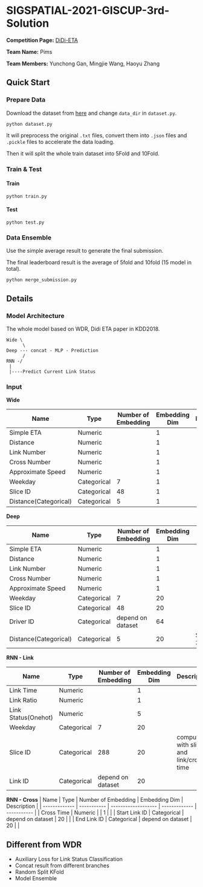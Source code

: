 # SIGSPATIAL-2021-GISCUP-3rd-Solution

**Competition Page:** [DiDi-ETA](https://www.biendata.xyz/competition/didi-eta/)

**Team Name:** Pims

**Team Members:** Yunchong Gan, Mingjie Wang, Haoyu Zhang

## Quick Start

### Prepare Data

Download the dataset from [here](https://www.biendata.xyz/competition/didi-eta/data/) and change `data_dir` in `dataset.py`.

```
python dataset.py
```

It will preprocess the original `.txt` files, convert them into `.json` files and `.pickle` files to accelerate the data loading.

Then it will split the whole train dataset into 5Fold and 10Fold.

### Train & Test

#### Train

```
python train.py
```

#### Test

```
python test.py
```

### Data Ensemble

Use the simple average result to generate the final submission.

The final leaderboard result is the average of 5fold and 10fold (15 model in total).

```
python merge_submission.py
```

## Details

### Model Architecture

The whole model based on WDR, Didi ETA paper in KDD2018.

```
Wide \
      \
Deep --- concat - MLP - Prediction
      /
RNN -/
 |
 |----Predict Current Link Status
```

### Input

**Wide**

| Name                  | Type        | Number of Embedding | Embedding Dim | Description |
| --------------------- | ----------- | ------------------- | ------------- | ----------- |
| Simple ETA            | Numeric     |                     | 1             |             |
| Distance              | Numeric     |                     | 1             |             |
| Link Number           | Numeric     |                     | 1             |             |
| Cross Number          | Numeric     |                     | 1             |             |
| Approximate Speed     | Numeric     |                     | 1             |             |
| Weekday               | Categorical | 7                   | 1             |             |
| Slice ID              | Categorical | 48                  | 1             |             |
| Distance(Categorical) | Categorical | 5                   | 1             |             |

**Deep**

| Name                  | Type        | Number of Embedding | Embedding Dim | Description          |
| --------------------- | ----------- | ------------------- | ------------- | -------------------- |
| Simple ETA            | Numeric     |                     | 1             |                      |
| Distance              | Numeric     |                     | 1             |                      |
| Link Number           | Numeric     |                     | 1             |                      |
| Cross Number          | Numeric     |                     | 1             |                      |
| Approximate Speed     | Numeric     |                     | 1             |                      |
| Weekday               | Categorical | 7                   | 20            |                      |
| Slice ID              | Categorical | 48                  | 20            |                      |
| Driver ID             | Categorical | depend on dataset   | 64            |                      |
| Distance(Categorical) | Categorical | 5                   | 20            | Split in 3/7/12/20km |

**RNN - Link**

| Name                | Type        | Number of Embedding | Embedding Dim | Description                               |
| ------------------- | ----------- | ------------------- | ------------- | ----------------------------------------- |
| Link Time           | Numeric     |                     | 1             |                                           |
| Link Ratio          | Numeric     |                     | 1             |                                           |
| Link Status(Onehot) | Numeric     |                     | 5             |                                           |
| Weekday             | Categorical | 7                   | 20            |                                           |
| Slice ID            | Categorical | 288                 | 20            | compute with slice id and link/cross time |
| Link ID             | Categorical | depend on dataset   | 20            |                                           |

**RNN - Cross**
| Name          | Type        | Number of Embedding | Embedding Dim | Description |
| ------------- | ----------- | ------------------- | ------------- | ----------- |
| Cross Time    | Numeric     |                     | 1             |             |
| Start Link ID | Categorical | depend on dataset   | 20            |             |
| End Link ID   | Categorical | depend on dataset   | 20            |             |


## Different from WDR
* Auxiliary Loss for Link Status Classification
* Concat result from different branches
* Random Split KFold
* Model Ensemble
